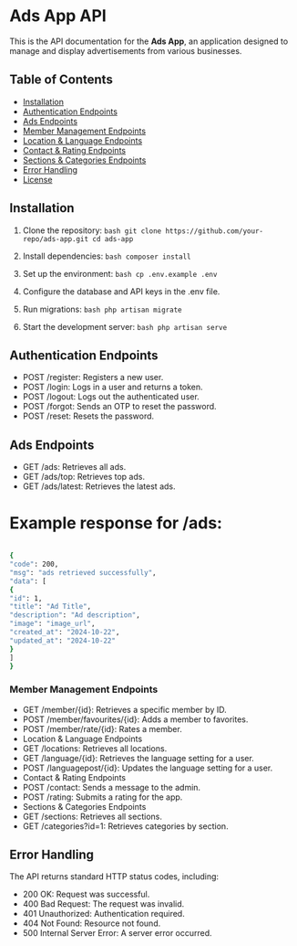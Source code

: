 # Ads App API

This is the API documentation for the **Ads App**, an application designed to manage and display advertisements from various businesses.

## Table of Contents

-   [Installation](#installation)
-   [Authentication Endpoints](#authentication-endpoints)
-   [Ads Endpoints](#ads-endpoints)
-   [Member Management Endpoints](#member-management-endpoints)
-   [Location & Language Endpoints](#location--language-endpoints)
-   [Contact & Rating Endpoints](#contact--rating-endpoints)
-   [Sections & Categories Endpoints](#sections--categories-endpoints)
-   [Error Handling](#error-handling)
-   [License](#license)

## Installation

1. Clone the repository:
   `bash
git clone https://github.com/your-repo/ads-app.git
cd ads-app
`
2. Install dependencies:
   `bash
composer install
    `
3. Set up the environment:
   `bash
cp .env.example .env
    `
4. Configure the database and API keys in the .env file.

5. Run migrations:
   `bash
php artisan migrate
    `
6. Start the development server:
   `bash
php artisan serve
    `

## Authentication Endpoints

-   POST /register: Registers a new user.
-   POST /login: Logs in a user and returns a token.
-   POST /logout: Logs out the authenticated user.
-   POST /forgot: Sends an OTP to reset the password.
-   POST /reset: Resets the password.

## Ads Endpoints

-   GET /ads: Retrieves all ads.
-   GET /ads/top: Retrieves top ads.
-   GET /ads/latest: Retrieves the latest ads.

# Example response for /ads:

 ```bash

{
"code": 200,
"msg": "ads retrieved successfully",
"data": [
{
"id": 1,
"title": "Ad Title",
"description": "Ad description",
"image": "image_url",
"created_at": "2024-10-22",
"updated_at": "2024-10-22"
}
]
}
```

### Member Management Endpoints
- GET /member/{id}: Retrieves a specific member by ID.
- POST /member/favourites/{id}: Adds a member to favorites.
- POST /member/rate/{id}: Rates a member.
- Location & Language Endpoints
- GET /locations: Retrieves all locations.
- GET /language/{id}: Retrieves the language setting for a user.
- POST /languagepost/{id}: Updates the language setting for a user.
- Contact & Rating Endpoints
- POST /contact: Sends a message to the admin.
- POST /rating: Submits a rating for the app.
- Sections & Categories Endpoints
- GET /sections: Retrieves all sections.
- GET /categories?id=1: Retrieves categories by section.

## Error Handling
The API returns standard HTTP status codes, including:

- 200 OK: Request was successful.
- 400 Bad Request: The request was invalid.
- 401 Unauthorized: Authentication required.
- 404 Not Found: Resource not found.
- 500 Internal Server Error: A server error occurred.

